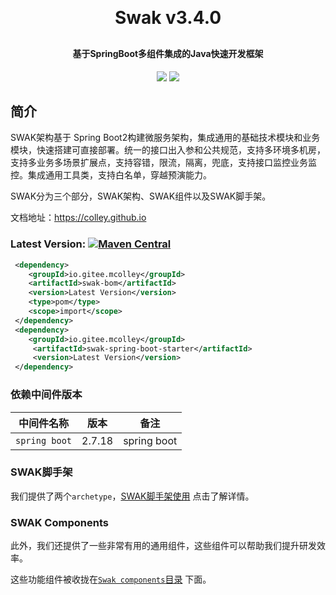 
<h1 align="center" style="margin: 30px 0 30px; font-weight: bold;">Swak v3.4.0</h1>
<h4 align="center">基于SpringBoot多组件集成的Java快速开发框架</h4>
<p align="center">
	<a href="https://search.maven.org/search?q=g:io.gitee.mcolley%20a:swak*"><img src="https://img.shields.io/maven-central/v/io.gitee.mcolley/swak-core.svg"></a>
	<a href="https://github.com/colley/swak/blob/main/LICENSE"><img src="https://img.shields.io/github/license/mashape/apistatus.svg"></a>
</p>

## 简介

SWAK架构基于 Spring Boot2构建微服务架构，集成通用的基础技术模块和业务模块，快速搭建可直接部署。统一的接口出入参和公共规范，支持多环境多机房，支持多业务多场景扩展点，支持容错，限流，隔离，兜底，支持接口监控业务监控。集成通用工具类，支持白名单，穿越预演能力。

SWAK分为三个部分，SWAK架构、SWAK组件以及SWAK脚手架。

文档地址：https://colley.github.io


### Latest Version: [![Maven Central](https://img.shields.io/maven-central/v/io.gitee.mcolley/swak-core.svg)](https://search.maven.org/search?q=g:io.gitee.mcolley%20a:swak*)

``` xml
 <dependency>
    <groupId>io.gitee.mcolley</groupId>
    <artifactId>swak-bom</artifactId>
    <version>Latest Version</version>
    <type>pom</type>
    <scope>import</scope>
 </dependency>
 <dependency>
    <groupId>io.gitee.mcolley</groupId>
     <artifactId>swak-spring-boot-starter</artifactId>
     <version>Latest Version</version>
 </dependency>

```

### 依赖中间件版本

中间件名称 | 版本              |备注
------ |-----------------| ----
`spring boot`  | 2.7.18	 | spring boot


### SWAK脚手架
我们提供了两个`archetype`，[SWAK脚手架使用](https://colley.github.io/#/archetype) 点击了解详情。


### SWAK Components
此外，我们还提供了一些非常有用的通用组件，这些组件可以帮助我们提升研发效率。

这些功能组件被收拢在[`Swak components`目录](https://colley.github.io/#/components/swak-extension) 下面。